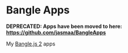 # Bangle Apps

**DEPRECATED: Apps have been moved to here: https://github.com/jasmaa/BangleApps**

My [Bangle.js 2](https://banglejs.com/) apps